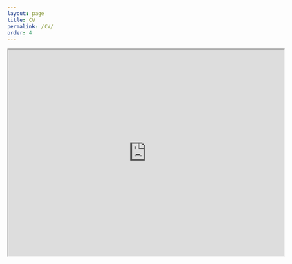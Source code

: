 ```yaml
---
layout: page
title: CV
permalink: /CV/
order: 4
---
```


<!-- <object data="{{ "..\assets\CV_NikhilTilak.pdf" }}" width="1000" height="1000" type='application/pdf'></object> -->

<iframe src="https://drive.google.com/file/d/1SvUcfyWhcThUWqPlR4c9VhG9IoVdW-Lz/preview" width="640" height="480" allow="autoplay"></iframe>